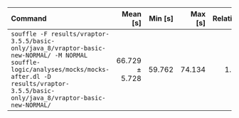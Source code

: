 | Command | Mean [s] | Min [s] | Max [s] | Relative |
|:---|---:|---:|---:|---:|
| `souffle -F results/vraptor-3.5.5/basic-only/java_8/vraptor-basic-new-NORMAL/ -M NORMAL souffle-logic/analyses/mocks/mocks-after.dl -D results/vraptor-3.5.5/basic-only/java_8/vraptor-basic-new-NORMAL/` | 66.729 ± 5.728 | 59.762 | 74.134 | 1.00 |
